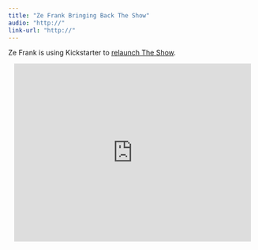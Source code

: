 ```yaml
---
title: "Ze Frank Bringing Back The Show"
audio: "http://"
link-url: "http://"
---
```

<p>Ze Frank is using Kickstarter to <a href="http://www.kickstarter.com/projects/zefrank/a-show-with-ze-frank">relaunch The Show</a>.</p>
<div align="center">
<iframe frameborder="0" height="360px" src="http://www.kickstarter.com/projects/zefrank/a-show-with-ze-frank/widget/video.html" width="480px"></iframe>
</div>
